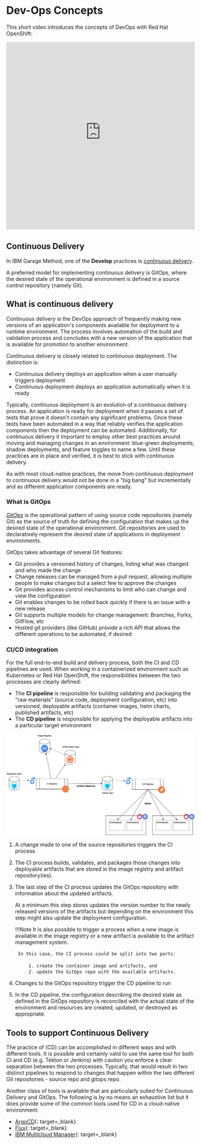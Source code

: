 # Dev-Ops Concepts

<!--- cSpell:ignore grpc jsonnet ksonnet Multicloud -->

This short video introduces the concepts of DevOps with Red Hat OpenShift:

<iframe width="100%" height="500" src="https://www.youtube-nocookie.com/embed/GOPWObjFTsI" title="YouTube video player" frameborder="0" allow="accelerometer; autoplay; clipboard-write; encrypted-media; gyroscope; picture-in-picture" allowfullscreen></iframe>

## Continuous Delivery

In IBM Garage Method, one of the **Develop** practices is [continuous delivery](https://www.ibm.com/garage/method/practices/deliver/practice_continuous_delivery/).

A preferred model for implementing continuous delivery is GitOps, where the desired state of the operational environment is defined in a source control repository (namely Git).

## What is continuous delivery

Continuous delivery is the DevOps approach of frequently making new versions of an application's components available for deployment to a runtime environment. The process involves automation of the build and validation process and concludes with a new version of the application that is available for promotion to another environment.

Continuous delivery is closely related to continuous deployment. The distinction is:

- Continuous delivery deploys an application when a user manually triggers deployment
- Continuous deployment deploys an application automatically when it is ready

Typically, continuous deployment is an evolution of a continuous delivery process. An application is ready for deployment when it passes a set of tests that prove it doesn't contain any significant problems. Once these tests have been automated in a way that reliably verifies the application components then the deployment can be automated. Additionally, for continuous delivery it important to employ other best practices around moving and managing changes in an environment: blue-green deployments, shadow deployments, and feature toggles to name a few. Until these practices are in place and verified, it is best to stick with continuous delivery.

As with most cloud-native practices, the move from continuous deployment to continuous delivery would not be done in a "big bang" but incrementally and as different application components are ready.

### What is GitOps

[*GitOps*](https://www.weave.works/technologies/gitops/) is the operational pattern of using source code repositories (namely Git) as the source of truth for defining the configuration that makes up the desired state of the operational environment. Git repositories are used to declaratively represent the desired state of applications in deployment environments.

GitOps takes advantage of several Git features:

- Git provides a versioned history of changes, listing what was changed and who made the change
- Change releases can be managed from a pull request, allowing multiple people to make changes but a select few to approve the changes
- Git provides access control mechanisms to limit who can change and view the configuration
- Git enables changes to be rolled back quickly if there is an issue with a new release
- Git supports multiple models for change management: Branches, Forks, GitFlow, etc
- Hosted git providers (like GitHub) provide a rich API that allows the different operations to be automated, if desired

### CI/CD integration

For the full end-to-end build and delivery process, both the CI and CD pipelines are used. When working in a containerized environment such as Kubernetes or Red Hat OpenShift, the responsibilities between the two processes are clearly defined:

- The **CI pipeline** is responsible for building validating and packaging the "raw materials" (source code, deployment configuration, etc) into versioned, deployable artifacts (container images, helm charts, published artifacts, etc)
- The **CD pipeline** is responsible for applying the deployable artifacts into a particular target environment

![CI/CD end-to-end](./images/CI_CD-pipelines.png)

1. A change made to one of the source repositories triggers the CI process.

2. The CI process builds, validates, and packages those changes into deployable artifacts that are stored in the image registry and artifact repository(ies).

3. The last step of the CI process updates the GitOps repository with information about the updated artifacts.

    At a minimum this step stores updates the version number to the newly released versions of the artifacts but depending on the environment this step might also update the deployment configuration.

    !!!Note
        It is also possible to trigger a process when a new image is available in the image registry or a new artifact is available to the artifact management system.

        In this case, the CI process could be split into two parts:

            1. create the container image and artifacts, and
            2. update the GitOps repo with the available artifacts.

4. Changes to the GitOps repository trigger the CD pipeline to run

5. In the CD pipeline, the configuration describing the desired state as defined in the GitOps repository is reconciled with the actual state of the environment and resources are created, updated, or destroyed as appropriate.

## Tools to support Continuous Delivery

The practice of (CD) can be accomplished in different ways and with different tools. It is possible and certainly valid to use the same tool for both CI and CD (e.g. Tekton or Jenkins) with caution you enforce a clear separation between the two processes. Typically, that would result in two distinct pipelines to respond to changes that happen within the two different Git repositories - source repo and gitops repo.

Another class of tools is available that are particularly suited for Continuous Delivery and GitOps. The following is by no means an exhaustive list but it does provide some of the common tools used for CD in a cloud-native environment:

- [ArgoCD](../reference/tools/argocd.md){: target=_blank}
- [Flux](https://fluxcd.io){: target=_blank}
- [IBM Multicloud Manager](https://www.ibm.com/cloud/cloud-pak-for-management){: target=_blank}
